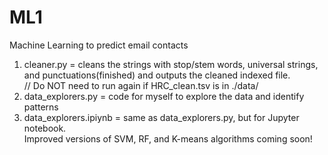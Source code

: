 # ML1
Machine Learning to predict email contacts <br />

1) cleaner.py = cleans the strings with stop/stem words, universal strings, and punctuations(finished) and outputs the cleaned indexed file. <br />
   // Do NOT need to run again if HRC_clean.tsv is in ./data/ <br />
2) data_explorers.py = code for myself to explore the data and identify patterns <br />
3) data_explorers.ipiynb = same as data_explorers.py, but for Jupyter notebook. <br />
Improved versions of SVM, RF, and K-means algorithms coming soon!
